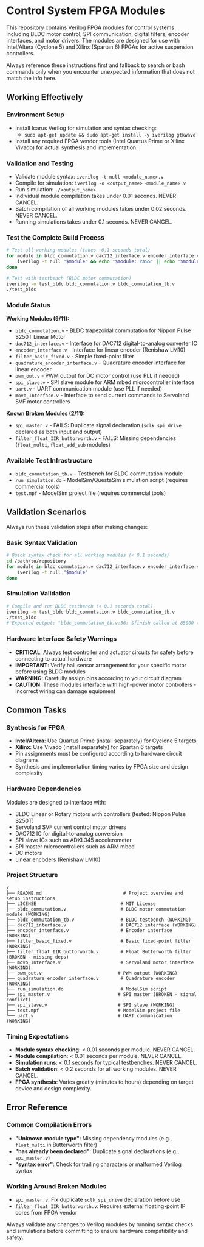 # Control System FPGA Modules

This repository contains Verilog FPGA modules for control systems including BLDC motor control, SPI communication, digital filters, encoder interfaces, and motor drivers. The modules are designed for use with Intel/Altera (Cyclone 5) and Xilinx (Spartan 6) FPGAs for active suspension controllers.

Always reference these instructions first and fallback to search or bash commands only when you encounter unexpected information that does not match the info here.

## Working Effectively

### Environment Setup
- Install Icarus Verilog for simulation and syntax checking:
  - `sudo apt-get update && sudo apt-get install -y iverilog gtkwave`
- Install any required FPGA vendor tools (Intel Quartus Prime or Xilinx Vivado) for actual synthesis and implementation.

### Validation and Testing
- Validate module syntax: `iverilog -t null <module_name>.v`
- Compile for simulation: `iverilog -o <output_name> <module_name>.v`  
- Run simulation: `./<output_name>`
- Individual module compilation takes under 0.01 seconds. NEVER CANCEL.
- Batch compilation of all working modules takes under 0.02 seconds. NEVER CANCEL.
- Running simulations takes under 0.1 seconds. NEVER CANCEL.

### Test the Complete Build Process
```bash
# Test all working modules (takes ~0.1 seconds total)
for module in bldc_commutation.v dac712_interface.v encoder_interface.v filter_basic_fixed.v quadrature_encoder_interface.v pwm_out.v spi_slave.v uart.v movo_Interface.v; do
    iverilog -t null "$module" && echo "$module: PASS" || echo "$module: FAIL"
done

# Test with testbench (BLDC motor commutation)
iverilog -o test_bldc bldc_commutation.v bldc_commutation_tb.v
./test_bldc
```

### Module Status
**Working Modules (9/11):**
- `bldc_commutation.v` - BLDC trapezoidal commutation for Nippon Pulse S250T Linear Motor
- `dac712_interface.v` - Interface for DAC712 digital-to-analog converter IC
- `encoder_interface.v` - Interface for linear encoder (Renishaw LM10)
- `filter_basic_fixed.v` - Simple fixed-point filter
- `quadrature_encoder_interface.v` - Quadrature encoder interface for linear encoder
- `pwm_out.v` - PWM output for DC motor control (use PLL if needed)
- `spi_slave.v` - SPI slave module for ARM mbed microcontroller interface
- `uart.v` - UART communication module (use PLL if needed)
- `movo_Interface.v` - Interface to send current commands to Servoland SVF motor controllers

**Known Broken Modules (2/11):**
- `spi_master.v` - FAILS: Duplicate signal declaration (`sclk_spi_drive` declared as both input and output)
- `filter_float_IIR_buttorworth.v` - FAILS: Missing dependencies (`float_multi`, `float_add_sub` modules)

### Available Test Infrastructure
- `bldc_commutation_tb.v` - Testbench for BLDC commutation module
- `run_simulation.do` - ModelSim/QuestaSim simulation script (requires commercial tools)
- `test.mpf` - ModelSim project file (requires commercial tools)

## Validation Scenarios

Always run these validation steps after making changes:

### Basic Syntax Validation
```bash
# Quick syntax check for all working modules (< 0.1 seconds)
cd /path/to/repository
for module in bldc_commutation.v dac712_interface.v encoder_interface.v filter_basic_fixed.v quadrature_encoder_interface.v pwm_out.v spi_slave.v uart.v movo_Interface.v; do
    iverilog -t null "$module"
done
```

### Simulation Validation  
```bash
# Compile and run BLDC testbench (< 0.1 seconds total)
iverilog -o test_bldc bldc_commutation.v bldc_commutation_tb.v
./test_bldc
# Expected output: "bldc_commutation_tb.v:56: $finish called at 85000 (1ps)"
```

### Hardware Interface Safety Warnings
- **CRITICAL**: Always test controller and actuator circuits for safety before connecting to actual hardware
- **IMPORTANT**: Verify hall sensor arrangement for your specific motor before using BLDC modules
- **WARNING**: Carefully assign pins according to your circuit diagram
- **CAUTION**: These modules interface with high-power motor controllers - incorrect wiring can damage equipment

## Common Tasks

### Synthesis for FPGA
- **Intel/Altera**: Use Quartus Prime (install separately) for Cyclone 5 targets
- **Xilinx**: Use Vivado (install separately) for Spartan 6 targets  
- Pin assignments must be configured according to hardware circuit diagrams
- Synthesis and implementation timing varies by FPGA size and design complexity

### Hardware Dependencies
Modules are designed to interface with:
- BLDC Linear or Rotary motors with controllers (tested: Nippon Pulse S250T)
- Servoland SVF current control motor drivers
- DAC712 IC for digital-to-analog conversion
- SPI slave ICs such as ADXL345 accelerometer
- SPI master microcontrollers such as ARM mbed
- DC motors
- Linear encoders (Renishaw LM10)

### Project Structure
```
/
├── README.md                              # Project overview and setup instructions
├── LICENSE                               # MIT License
├── bldc_commutation.v                    # BLDC motor commutation module (WORKING)
├── bldc_commutation_tb.v                 # BLDC testbench (WORKING)
├── dac712_interface.v                    # DAC712 interface (WORKING)
├── encoder_interface.v                   # Encoder interface (WORKING)
├── filter_basic_fixed.v                  # Basic fixed-point filter (WORKING)
├── filter_float_IIR_buttorworth.v        # Float Butterworth filter (BROKEN - missing deps)
├── movo_Interface.v                      # Servoland motor interface (WORKING)
├── pwm_out.v                            # PWM output (WORKING)
├── quadrature_encoder_interface.v        # Quadrature encoder (WORKING)
├── run_simulation.do                     # ModelSim script
├── spi_master.v                         # SPI master (BROKEN - signal conflict)
├── spi_slave.v                          # SPI slave (WORKING)
├── test.mpf                             # ModelSim project file
└── uart.v                               # UART communication (WORKING)
```

### Timing Expectations
- **Module syntax checking**: < 0.01 seconds per module. NEVER CANCEL.
- **Module compilation**: < 0.01 seconds per module. NEVER CANCEL.  
- **Simulation runs**: < 0.1 seconds for typical testbenches. NEVER CANCEL.
- **Batch validation**: < 0.2 seconds for all working modules. NEVER CANCEL.
- **FPGA synthesis**: Varies greatly (minutes to hours) depending on target device and design complexity.

## Error Reference

### Common Compilation Errors
- **"Unknown module type"**: Missing dependency modules (e.g., `float_multi` in Butterworth filter)
- **"has already been declared"**: Duplicate signal declarations (e.g., `spi_master.v`)
- **"syntax error"**: Check for trailing characters or malformed Verilog syntax

### Working Around Broken Modules
- `spi_master.v`: Fix duplicate `sclk_spi_drive` declaration before use
- `filter_float_IIR_buttorworth.v`: Requires external floating-point IP cores from FPGA vendor

Always validate any changes to Verilog modules by running syntax checks and simulations before committing to ensure hardware compatibility and safety.